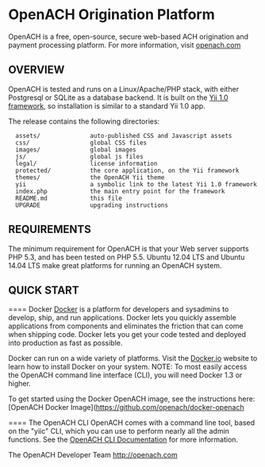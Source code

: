 OpenACH Origination Platform
============================

OpenACH is a free, open-source, secure web-based ACH origination and 
payment processing platform.  For more information, visit 
[openach.com](http://openach.com/)


OVERVIEW
--------

OpenACH is tested and runs on a Linux/Apache/PHP stack, with either 
Postgresql or SQLite as a database backend.  It is built on the [Yii
1.0 framework](https://github.com/yiisoft/yii), so installation is
similar to a standard Yii 1.0 app.

The release contains the following directories:

      assets/              auto-published CSS and Javascript assets
      css/                 global CSS files
      images/              global images
      js/                  global js files
      legal/               license information
      protected/           the core application, on the Yii framework
      themes/              the OpenACH Yii theme
      yii                  a symbolic link to the latest Yii 1.0 framework
      index.php            the main entry point for the framework
      README.md            this file
      UPGRADE              upgrading instructions


REQUIREMENTS
------------

The minimum requirement for OpenACH is that your Web server supports
PHP 5.3, and has been tested on PHP 5.5.  Ubuntu 12.04 LTS and 
Ubuntu 14.04 LTS make great platforms for running an OpenACH
system.


QUICK START
-----------

==== Docker
[Docker](http://docker.io) is a platform for developers and sysadmins 
to develop, ship, and run applications. Docker lets you quickly 
assemble applications from components and eliminates the friction that 
can come when shipping code. Docker lets you get your code tested and 
deployed into production as fast as possible.

Docker can run on a wide variety of platforms. Visit the 
[Docker.io](http://docker.io) website to learn how to install Docker 
on your system. NOTE: To most easily access the OpenACH command line 
interface (CLI), you will need Docker 1.3 or higher.

To get started using the Docker OpenACH image, see the instructions 
here: [OpenACH Docker Image](https://github.com/openach/docker-openach

==== The OpenACH CLI
OpenACH comes with a command line tool, based on the "yiic" CLI, which
you can use to perform nearly all the admin functions.  See the 
[OpenACH CLI Documentation](http://openach.com/books/openach-cli-documentation/openach-cli-documentation) 
for more information.


The OpenACH Developer Team
http://openach.com
